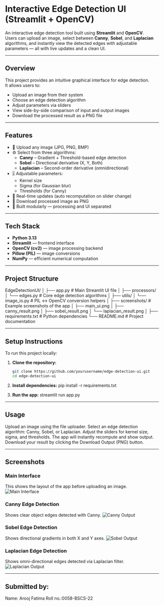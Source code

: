 # Interactive Edge Detection UI (Streamlit + OpenCV)

An interactive edge detection tool built using **Streamlit** and **OpenCV**.  
Users can upload an image, select between **Canny**, **Sobel**, and **Laplacian** algorithms, and instantly view the detected edges with adjustable parameters — all with live updates and a clean UI.

---

## Overview
This project provides an intuitive graphical interface for edge detection.  
It allows users to:
- Upload an image from their system  
- Choose an edge detection algorithm  
- Adjust parameters via sliders  
- View side-by-side comparison of input and output images  
- Download the processed result as a PNG file  

---

## Features
- 📸 Upload any image (JPG, PNG, BMP)  
- ⚙️ Select from three algorithms:
  - **Canny** – Gradient + Threshold-based edge detection  
  - **Sobel** – Directional derivative (X, Y, Both)  
  - **Laplacian** – Second-order derivative (omnidirectional)  
- 🎚️ Adjustable parameters:
  - Kernel size  
  - Sigma (for Gaussian blur)  
  - Thresholds (for Canny)  
- 🔁 Real-time updates (auto recomputation on slider change)  
- 💾 Download processed image as PNG  
- 🧱 Built modularly — processing and UI separated  

---

## Tech Stack
- **Python 3.13**
- **Streamlit** — frontend interface
- **OpenCV (cv2)** — image processing backend
- **Pillow (PIL)** — image conversions
- **NumPy** — efficient numerical computation

---

## Project Structure
EdgeDetectionUI/
│
├── app.py # Main Streamlit UI file
│
├── processors/
│ └── edges.py # Core edge detection algorithms
│
├── utils/
│ └── image_io.py # PIL ↔ OpenCV conversion helpers
│
├── screenshots/ # Example screenshots of the app
│ ├── main_ui.png
│ ├── canny_result.png
│ ├── sobel_result.png
│ └── laplacian_result.png
│
├── requirements.txt # Python dependencies
└── README.md # Project documentation


---

## Setup Instructions
To run this project locally:

1. **Clone the repository:**
   ```bash
   git clone https://github.com/yourusername/edge-detection-ui.git
   cd edge-detection-ui

2. **Install dependencies:**
    pip install -r requirements.txt

3. **Run the app:**
    streamlit run app.py

---

## Usage

Upload an image using the file uploader.
Select an edge detection algorithm: Canny, Sobel, or Laplacian.
Adjust the sliders for kernel size, sigma, and thresholds.
The app will instantly recompute and show output.
Download your result by clicking the Download Output (PNG) button.

---

## Screenshots

### Main Interface
This shows the layout of the app before uploading an image.
![Main Interface](screenshots/main_interface.png)

### Canny Edge Detection
Shows clear object edges detected with Canny.
![Canny Output](screenshots/canny_output.png)

### Sobel Edge Detection
Shows directional gradients in both X and Y axes.
![Sobel Output](screenshots/sobel_output.png)

### Laplacian Edge Detection
Shows omni-directional edges detected via Laplacian filter.
![Laplacian Output](screenshots/laplacian_output.png)

---

## Submitted by:
Name: Arooj Fatima
Roll no.:0058-BSCS-22


